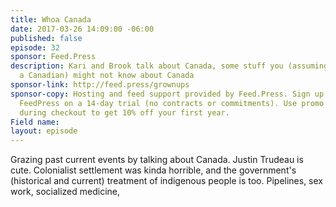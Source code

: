 ```yaml
---
title: Whoa Canada
date: 2017-03-26 14:09:00 -06:00
published: false
episode: 32
sponsor: Feed.Press
description: Kari and Brook talk about Canada, some stuff you (assuming you're not
  a Canadian) might not know about Canada
sponsor-link: http://feed.press/grownups
sponsor-copy: Hosting and feed support provided by Feed.Press. Sign up today and try
  FeedPress on a 14-day trial (no contracts or commitments). Use promo code "grownups"
  during checkout to get 10% off your first year.
Field name: 
layout: episode
---
```


Grazing past current events by talking about Canada. Justin Trudeau is cute. Colonialist settlement was kinda horrible, and the government's (historical and current) treatment of indigenous people is too. Pipelines, sex work, socialized medicine, 



